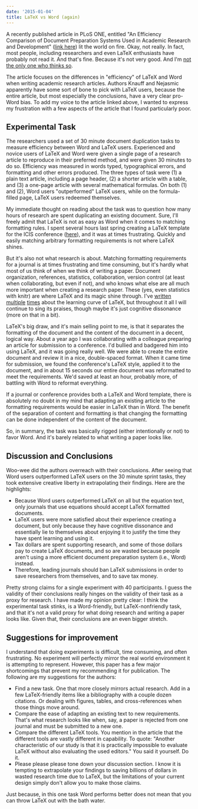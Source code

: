 ```yaml
---
date: '2015-01-04'
title: LaTeX vs Word (again)
---
```


A recently published article in PLoS ONE, entitled "An Efficiency Comparison of Document
Preparation Systems Used in Academic Research and Development"
([link here](http://www.plosone.org/article/info:doi/10.1371/journal.pone.0115069))
lit the world on fire. Okay, not really. In fact, most people, including researchers and
even LaTeX enthusiasts have probably not read it. And that's fine. Because it's not very
good. And I'm
[not the only one who thinks so](http://serialmentor.com/blog/2014/12/27/post-publication-review-of-the-plos-one-paper-comparing-ms-word-and-latex-how-not-to-compare-document-preparation).

The article focuses on the differences in "efficiency" of LaTeX and Word when writing
academic research articles. Authors Knauff and Nejasmic apparently have some sort of bone
to pick with LaTeX users, because the entire article, but most especially the conclusions,
have a very clear pro-Word bias. To add my voice to the article linked above, I wanted to
express my frustration with a few aspects of the article that I found particularly poor.

## Experimental Task

The researchers used a set of 30 minute document duplication tasks to measure efficiency
between Word and LaTeX users. Experienced and novice users of LaTeX and Word were given a
single page of a research article to reproduce in their preferred method, and were given
30 minutes to do so. Efficiency was measured in words typed, typographical errors, and
formatting and other errors produced. The three types of task were (1) a plain text
article, including a page header, (2) a shorter article with a table, and (3) a one-page
article with several mathematical formulas. On both (1) and (2), Word users "outperformed"
LaTeX users, while on the formula-filled page, LaTeX users redeemed themselves.

My immediate thought on reading about the task was to question how many hours of research
are spent duplicating an existing document. Sure, I'll freely admit that LaTeX is not as
easy as Word when it comes to matching formatting rules. I spent several hours last spring
creating a LaTeX template for the ICIS conference
([here](http://www.schuetzler.net/blog/latex-icis-template/)), and it was at times
frustrating. Quickly and easily matching arbitrary formatting requirements is not where
LaTeX shines.

But it's also not what research is about. Matching formatting requirements for a journal
is at times frustrating and time consuming, but it's hardly what most of us think of when
we think of writing a paper. Document organization, references, statistics, collaboration,
version control (at least when collaborating, but even if not), and who knows what else
are all much more important when creating a research paper. These (yes, even statistics
with knitr) are where LaTeX and its magic shine through. I've
[written](http://www.schuetzler.net/blog/intro-to-using-git-and-bitbucket-for-collaboration/)
[multiple](http://www.schuetzler.net/blog/latex-for-researchers-pt-1/)
[times](http://www.schuetzler.net/blog/latex-for-researchers-pt-2/) about the learning
curve of LaTeX, but throughout it all I will continue to sing its praises, though maybe
it's just cognitive dissonance (more on that in a bit).

LaTeX's big draw, and it's main selling point to me, is that it separates the formatting
of the document and the content of the document in a decent, logical way. About a year ago
I was collaborating with a colleague preparing an article for submission to a
conference. I'd bullied and badgered him into using LaTeX, and it was going really
well. We were able to create the entire document and review it in a nice, double-spaced
format. When it came time for submission, we found the conference's LaTeX style, applied
it to the document, and in about 15 seconds our entire document was reformatted to meet
the requirements. We'd saved at least an hour, probably more, of battling with Word to
reformat everything.

If a journal or conference provides both a LaTeX and Word template, there is absolutely no
doubt in my mind that adapting an existing article to the formatting requirements would be
easier in LaTeX than in Word. The benefit of the separation of content and formatting is
that changing the formatting can be done independent of the content of the document.

So, in summary, the task was basically rigged (either intentionally or not) to favor
Word. And it's barely related to what writing a paper looks like.

## Discussion and Conclusions

Woo-wee did the authors overreach with their conclusions. After seeing that Word users
outperformed LaTeX users on the 30 minute sprint tasks, they took extensive creative
liberty in extrapolating their findings. Here are the highlights:

* Because Word users outperformed LaTeX on all but the equation text, only journals that
use equations should accept LaTeX formatted documents.
* LaTeX users were more satisfied about their experience creating a document, but only
because they have cognitive dissonance and essentially lie to themselves about enjoying
it to justify the time they have spent learning and using it.
* Tax dollars are spent supporting research, and some of those dollars pay to create LaTeX
documents, and so are wasted because people aren't using a more efficient document
preparation system (i.e., Word) instead.
* Therefore, leading journals should ban LaTeX submissions in order to save researchers
from themselves, and to save tax money.

Pretty strong claims for a single experiment with 40 participants. I guess the validity of
their conclusions really hinges on the validity of their task as a proxy for research. I
have made my opinion pretty clear: I think the experimental task stinks, is a
Word-friendly, but LaTeX-nonfriendly task, and that it's not a valid proxy for what doing
research and writing a paper looks like. Given that, their conclusions are an even bigger
stretch.

## Suggestions for improvement

I understand that doing experiments is difficult, time consuming, and often
frustrating. No experiment will perfectly mirror the real world environment it is
attempting to represent. However, this paper has a few major shortcomings that prevent my
recommending it for publication. The following are my suggestions for the authors:

* Find a new task. One that more closely mirrors actual research. Add in a few
LaTeX-friendly items like a bibliography with a couple dozen citations. Or dealing with
figures, tables, and cross-references when those things move around.
* Compare the ease of adapting an existing text to new requirements. That's what research
looks like when, say, a paper is rejected from one journal and must be submitted to a
new one.
* Compare the different LaTeX tools. You mention in the article that the different tools
are vastly different in capability. To quote: "Another characteristic of our study is
that it is practically impossible to evaluate LaTeX without also evaluating the used
editors." You said it yourself. Do it.
* Please please please tone down your discussion section. I know it is tempting to
extrapolate your findings to saving billions of dollars in wasted research time due to
LaTeX, but the limitations of your current design simply don't allow you to make those
claims.

Just because, in this one task Word performs better does not mean that you can throw LaTeX
out with the bath water.